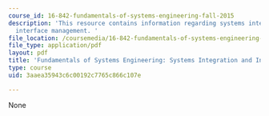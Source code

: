 ```yaml
---
course_id: 16-842-fundamentals-of-systems-engineering-fall-2015
description: 'This resource contains information regarding systems integration and
  interface management. '
file_location: /coursemedia/16-842-fundamentals-of-systems-engineering-fall-2015/3aaea35943c6c00192c7765c866c107e_MIT16_842F15_Ses_8_Sys_Int.pdf
file_type: application/pdf
layout: pdf
title: 'Fundamentals of Systems Engineering: Systems Integration and Interface Management'
type: course
uid: 3aaea35943c6c00192c7765c866c107e

---
```

None